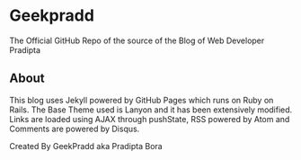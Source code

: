 # Geekpradd

The Official GitHub Repo of the source of the Blog of Web Developer Pradipta


## About

This blog uses Jekyll powered by GitHub Pages which runs on Ruby on Rails. The Base Theme used is Lanyon and it has been extensively modified. Links are loaded using AJAX through pushState, RSS powered by Atom and Comments are powered by Disqus.


Created By GeekPradd aka Pradipta Bora



